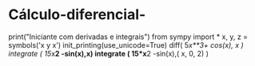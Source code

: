 # Cálculo-diferencial-
print("Iniciante com derivadas e integrais")
from sympy import *
x, y, z = symbols('x y x')
init_printing(use_unicode=True)
diff( 5*x**3+ cos(x), x )
integrate ( 15*x**2 -sin(x),x)
integrate (  15*x**2 -sin(x),( x, 0, 2) )
